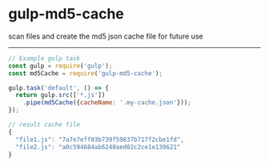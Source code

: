 # gulp-md5-cache
scan files and create the md5 json cache file for future use

---
```js
// Example gulp task
const gulp = require('gulp');
const md5Cache = require('gulp-md5-cache');

gulp.task('default', () => {
  return gulp.src(['*.js'])
    .pipe(md5Cache({cacheName: '.my-cache.json'}));
});
```

```js
// result cache file
{
  "file1.js": "7a7e7eff03b739f59837b717f2cbe1fd",
  "file2.js": "a0c594684ab6240aed02c2ce1e139621"
}
```
